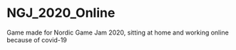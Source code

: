 # NGJ_2020_Online
Game made for Nordic Game Jam 2020, sitting at home and working online because of covid-19
